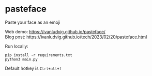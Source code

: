 # pasteface

Paste your face as an emoji

Web demo: https://ivanludvig.github.io/pasteface/  
Blog post: https://ivanludvig.github.io/tech/2023/02/20/pasteface.html

Run locally:
```
pip install -r requirements.txt
python3 main.py
```
Default hotkey is `Ctrl+alt+f`

